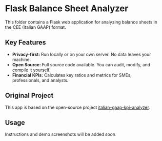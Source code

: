 # Flask Balance Sheet Analyzer

This folder contains a Flask web application for analyzing balance sheets in the CEE (Italian GAAP) format.

## Key Features
- **Privacy-first:** Run locally or on your own server. No data leaves your machine.
- **Open Source:** Full source code available. You can audit, modify, and compile it yourself.
- **Financial KPIs:** Calculates key ratios and metrics for SMEs, professionals, and analysts.

## Original Project
This app is based on the open-source project [italian-gaap-kpi-analyzer](https://github.com/VincenzoRocchi/italian-gaap-kpi-analyzer).

## Usage
Instructions and demo screenshots will be added soon. 